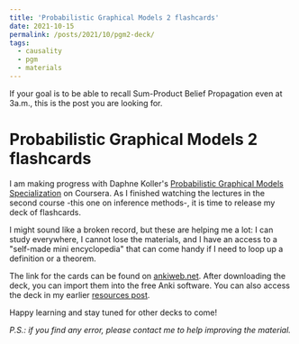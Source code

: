 ```yaml
---
title: 'Probabilistic Graphical Models 2 flashcards'
date: 2021-10-15
permalink: /posts/2021/10/pgm2-deck/
tags:
  - causality
  - pgm
  - materials
---
```


If your goal is to be able to recall Sum-Product Belief Propagation even at 3a.m., this is the post you are looking for.

# Probabilistic Graphical Models 2 flashcards

I am making progress with Daphne Koller's [Probabilistic Graphical Models Specialization](https://www.coursera.org/specializations/probabilistic-graphical-models) on Coursera. As I finished watching the lectures in the second course -this one on inference methods-, it is time to release my deck of flashcards.

I might sound like a broken record, but these are helping me a lot: I can study everywhere, I cannot lose the materials, and I have an access to a "self-made mini encyclopedia" that can come handy if I need to loop up a definition or a theorem.

The link for the cards can be found on [ankiweb.net](https://ankiweb.net/shared/info/1717392494). After downloading the deck, you can import them into the free Anki software. You can also access the deck in my earlier [resources post](/posts/2021/09/causality-resources/).

Happy learning and stay tuned for other decks to come!

*P.S.: if you find any error, please contact me to help improving the material.*